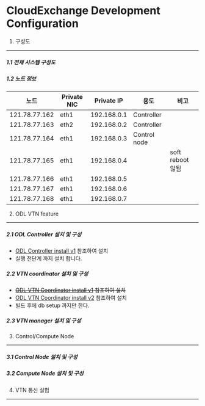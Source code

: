 CloudExchange Development Configuration 
=========================================

1. 구성도
---------

##### 1.1 전체 시스템 구성도

##### 1.2 노드 정보

| 노드        | Private NIC | Private IP | 용도       | 비고            |
|-------------|-------------|------------|------------|-----------------| 
|121.78.77.162|eth1         |192.168.0.1 |Controller  |                 |
|121.78.77.163|eth2         |192.168.0.2 |Controller  |                 |
|121.78.77.164|eth1         |192.168.0.3 |Control node|                 |
|121.78.77.165|eth1         |192.168.0.4 |            |soft reboot 않됨 |
|121.78.77.166|eth1         |192.168.0.5 |            |                 |
|121.78.77.167|eth1         |192.168.0.6 |            |                 |
|121.78.77.168|eth1         |192.168.0.7 |            |                 |

2. ODL VTN feature 
----------------------

##### 2.1 ODL Controller 설치 및 구성
- [ODL Controller install v1](https://github.com/KyongI/cloudexchange/blob/master/vtn/ODL_Controller_install_v1.md) 참조하여 설치 
- 실행 전단계 까지 설치 합니다. 

##### 2.2 VTN coordinator 설치 및 구성
- <strike>[ODL VTN Coordinator install v1](https://github.com/KyongI/cloudexchange/blob/master/vtn/ODL_VTNCoordinator_install_v1.md) 참조하여 설치</strike>
- [ODL VTN Coordinator install v2](https://github.com/KyongI/cloudexchange/blob/master/vtn/ODL_VTNCoordinator_install_v2.md) 참조하여 설치
- 빌드 후에 db setup 까지만 한다. 

##### 2.3 VTN manager 설치 및 구성

3. Control/Compute Node
------------------------

##### 3.1 Control Node 설치 및 구성

##### 3.2 Compute Node 설치 및 구성

4. VTN 통신 실험
-----------------
